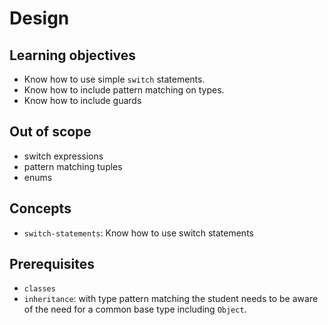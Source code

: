 # Design

## Learning objectives

- Know how to use simple `switch` statements.
- Know how to include pattern matching on types.
- Know how to include guards

## Out of scope

- switch expressions
- pattern matching tuples
- enums

## Concepts

- `switch-statements`: Know how to use switch statements

## Prerequisites

- `classes`
- `inheritance`: with type pattern matching the student needs to be aware of the need for a common base type including `Object`.
